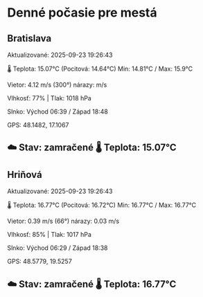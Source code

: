 ﻿# Denné počasie pre mestá

## Bratislava
Aktualizované: 2025-09-23 19:26:43

🌡️ Teplota: 15.07°C 
(Pocitová: 14.64°C)
Min: 14.81°C / Max: 15.9°C

Vietor: 4.12 m/s    (300°) 
nárazy:  m/s

Vlhkosť: 77% | Tlak: 1018 hPa

Slnko: Východ 06:39 / Západ 18:48

GPS: 48.1482, 17.1067

☁️ Stav: zamračené        🌡️ Teplota: 15.07°C
---

## Hriňová
Aktualizované: 2025-09-23 19:26:43

🌡️ Teplota: 16.77°C 
(Pocitová: 16.72°C)
Min: 16.77°C / Max: 16.77°C

Vietor: 0.39 m/s (66°)
nárazy: 0.03 m/s

Vlhkosť: 85% | Tlak: 1017 hPa

Slnko: Východ 06:29 / Západ 18:38

GPS: 48.5779, 19.5257

☁️ Stav: zamračené        🌡️ Teplota: 16.77°C
---
